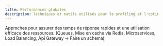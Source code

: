 ```yaml
---
title: Performances globales
description: Techniques et outils utilisés pour le profiling et l'optimisation des performances.
---
```


Approches pour assurer des temps de réponse rapides et une
utilisation efficace des ressources. (Queues, Mise en cache via Redis,
Microservices, Load Balancing, Api Gateway => Faire un schema)